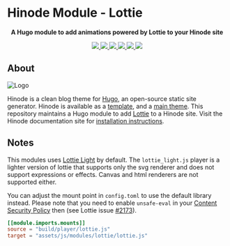 # Hinode Module - Lottie

<!-- Tagline -->
<p align="center">
    <b>A Hugo module to add animations powered by Lottie to your Hinode site </b>
    <br />
</p>

<!-- Badges -->
<p align="center">
    <a href="https://gohugo.io" alt="Hugo website">
        <img src="https://img.shields.io/badge/generator-hugo-brightgreen">
    </a>
    <a href="https://gethinode.com" alt="Hinode theme">
        <img src="https://img.shields.io/badge/theme-hinode-blue">
    </a>
    <a href="https://github.com/gethinode/mod-lottie/commits/main" alt="Last commit">
        <img src="https://img.shields.io/github/last-commit/gethinode/mod-lottie.svg">
    </a>
    <a href="https://github.com/gethinode/mod-lottie/issues" alt="Issues">
        <img src="https://img.shields.io/github/issues/gethinode/mod-lottie.svg">
    </a>
    <a href="https://github.com/gethinode/mod-lottie/pulls" alt="Pulls">
        <img src="https://img.shields.io/github/issues-pr-raw/gethinode/mod-lottie.svg">
    </a>
    <a href="https://github.com/gethinode/mod-lottie/blob/main/LICENSE" alt="License">
        <img src="https://img.shields.io/github/license/gethinode/mod-lottie">
    </a>
</p>

## About

![Logo](https://raw.githubusercontent.com/gethinode/hinode/main/static/img/logo.png)

Hinode is a clean blog theme for [Hugo][hugo], an open-source static site generator. Hinode is available as a [template][repository_template], and a [main theme][repository]. This repository maintains a Hugo module to add [Lottie][lottie] to a Hinode site. Visit the Hinode documentation site for [installation instructions][hinode_docs].

<!-- MARKDOWN PUBLIC LINKS -->
[hugo]: https://gohugo.io

<!-- MARKDOWN MAINTAINED LINKS -->
<!-- TODO: add blog link
[blog]: https://markdumay.com
-->

## Notes

This modules uses [Lottie Light][lottie_light] by default. The `lottie_light.js` player is a lighter version of lottie that supports only the svg renderer and does not support expressions or effects. Canvas and html renderers are not supported either.

You can adjust the mount point in `config.toml` to use the default library instead. Please note that you need to enable `unsafe-eval` in your [Content Security Policy][mozilla_csp_script] then (see Lottie issue [#2173][lottie_issue_2173]).

```toml
[[module.imports.mounts]]
source = "build/player/lottie.js"
target = "assets/js/modules/lottie/lottie.js"
```

[hinode_docs]: https://gethinode.com
[lottie]: http://airbnb.io/lottie/
[lottie_light]: https://github.com/airbnb/lottie-web/wiki/Lottie-Light
[lottie_issue_2173]: https://github.com/airbnb/lottie-web/issues/2173
[mozilla_csp_script]: https://developer.mozilla.org/en-US/docs/Web/HTTP/Headers/Content-Security-Policy/script-src
[repository]: https://github.com/gethinode/hinode.git
[repository_template]: https://github.com/gethinode/template.git
